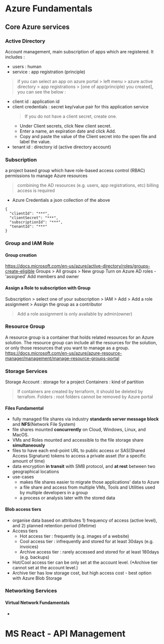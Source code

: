 # Azure Fundamentals
## Core Azure services

### Active Directory
Account management, main subscription of apps which are registered. It includes :
- users : human
- service : app registration (principle)
> if you can select an app on azure portal > left menu > azure active directory > app registrations > [one of app(principle) you created], you can see the below :
  - client id : application id
  - client credentials : secret key/value pair for this application service
    > If you do not have a client secret, create one.
      - Under Client secrets, click New client secret.
      - Enter a name, an expiration date and click Add.
      - Copy and paste the value of the Client secret into the open file and label the value.
  - tenant id : directory id (active directory account)

### Subscription
a project based group which have role-based access control (RBAC) permissions to manage Azure resources
> combining the AD resources (e.g. users, app registrations, etc)
> billing access is required

* Azure Credentials
a json collection of the above
```
{
  "clientId": "***",
  "clientSecret": "***",
  "subscriptionId": "***",
  "tenantId": "***"
}
```

### Group and IAM Role
#### Group creation
https://docs.microsoft.com/en-us/azure/active-directory/roles/groups-create-eligible
Groups > All groups > New group
Turn on Azure AD roles - 'assigned'
Add members and owner

#### Assign a Role to subscription with Group
Subscription > select one of your subscription > IAM > Add > Add a role assignment > Assign the group as a contributor
> Add a role assignment is only available by admin(owner)

### Resource Group
A resource group is a container that holds related resources for an Azure solution. The resource group can include all the resources for the solution, or only those resources that you want to manage as a group.
https://docs.microsoft.com/en-us/azure/azure-resource-manager/management/manage-resource-groups-portal


### Storage Services
Storage Account : storage for a project
Containers : kind of partition
> If containers are created by terraform, it should be deleted by terrafom.
Folders : root folders cannot be removed by Azure portal


#### Files Fundamental
- fully managed file shares via industry **standards server message block** and **NFS**(Network File System)
- file shares mounted **concurrently** on Cloud, Windows, Linux, and MacOS.
- VMs and Roles mounted and accessible to the file storage share **simultaneously**
- files to have each end-point URL to public access or SAS(Shared Access Signature) tokens to access a private asset (for a specific amount of time)
- data encryption **in transit** with SMB protocol, and **at rest** between two geographical locations
- use-cases
  - makes file shares easier to migrate those applications' data to Azure
  - a file share and access from multiple VMs, Tools and Utilities used by multiple developers in a group
  - a process or analysis later with the stored data

#### Blob access tiers
- organise data based on attributes 1) frequency of access (active level), and 2) planned retention period (lifetime)
- Access tiers
  - Hot access tier : frequently (e.g. images of a website)
  - Cool access tier : infrequently and stored for at least 30days (e.g. invoices)
  - Archive access tier : rarely accessed and stored for at least 180days (e.g. backups)
- Hot/Cool access tier can be only set at the account level. (*Archive tier cannot set at the account level.)
- Archive tier has low storage cost, but high access cost - best option with Azure Blob Storage

### Networking Services
#### Virtual Network Fundamentals
- 


# MS React - API Management
## 
